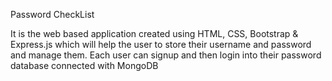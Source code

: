 Password CheckList

It is the web based application created using HTML, CSS, Bootstrap & Express.js which will help the user to store their username and password and manage them. Each user can signup and then login into their password database connected with MongoDB
